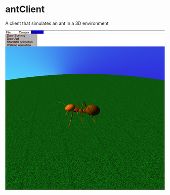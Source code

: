 # antClient
A client that simulates an ant in a 3D environment

![alt tag](https://github.com/merpig/antClient/blob/master/Screenshot%20from%202018-10-11%2012-29-26.png)
